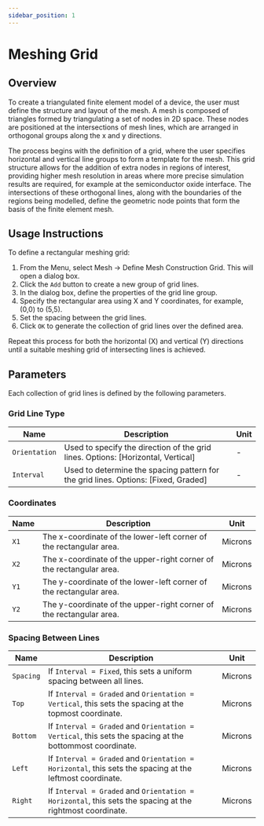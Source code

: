 ```yaml
---
sidebar_position: 1
---
```


# Meshing Grid

## Overview
To create a triangulated finite element model of a device, the user must define the structure and layout of the mesh. A mesh is composed of triangles formed by triangulating a set of nodes in 2D space. These nodes are positioned at the intersections of mesh lines, which are arranged in orthogonal groups along the x and y directions.

The process begins with the definition of a grid, where the user specifies horizontal and vertical line groups to form a template for the mesh. This grid structure allows for the addition of extra nodes in regions of interest, providing higher mesh resolution in areas where more precise simulation results are required, for example at the semiconductor oxide interface. The intersections of these orthogonal lines, along with the boundaries of the regions being modelled, define the geometric node points that form the basis of the finite element mesh.

## Usage Instructions

To define a rectangular meshing grid:

1. From the Menu, select Mesh -> Define Mesh Construction Grid. This will open a dialog box.
1. Click the `Add` button to create a new group of grid lines.
1. In the dialog box, define the properties of the grid line group.
1. Specify the rectangular area using X and Y coordinates, for example, (0,0) to (5,5).
1. Set the spacing between the grid lines.
1. Click `OK` to generate the collection of grid lines over the defined area.

Repeat this process for both the horizontal (X) and vertical (Y) directions until a suitable meshing grid of intersecting lines is achieved.

## Parameters
Each collection of grid lines is defined by the following parameters.

### Grid Line Type

<div class="properties-table">

| Name          | Description                                                                        | Unit       |
|---------------|------------------------------------------------------------------------------------|------------|
| `Orientation` | Used to specify the direction of the grid lines. Options: [Horizontal, Vertical]   | -          |
| `Interval`    | Used to determine the spacing pattern for the grid lines. Options: [Fixed, Graded] | -          |

</div>


### Coordinates

<div class="properties-table">

| Name | Description                                                         | Unit    |
|------|---------------------------------------------------------------------|---------|
| `X1` | The x-coordinate of the lower-left corner of the rectangular area.  | Microns |
| `X2` | The x-coordinate of the upper-right corner of the rectangular area. | Microns |
| `Y1` | The y-coordinate of the lower-left corner of the rectangular area.  | Microns |
| `Y2` | The y-coordinate of the upper-right corner of the rectangular area. | Microns |

</div>

### Spacing Between Lines

<div class="properties-table">

| Name       | Description                                                                                               | Unit    |
|------------|-----------------------------------------------------------------------------------------------------------|---------|
| `Spacing`  | If `Interval = Fixed`, this sets a uniform spacing between all lines.                                     | Microns |
| `Top`      | If `Interval = Graded` and `Orientation = Vertical`, this sets the spacing at the topmost coordinate.     | Microns |
| `Bottom`   | If `Interval = Graded` and `Orientation = Vertical`, this sets the spacing at the bottommost coordinate.  | Microns |
| `Left`     | If `Interval = Graded` and `Orientation = Horizontal`, this sets the spacing at the leftmost coordinate.  | Microns |
| `Right`    | If `Interval = Graded` and `Orientation = Horizontal`, this sets the spacing at the rightmost coordinate. | Microns |

</div>
